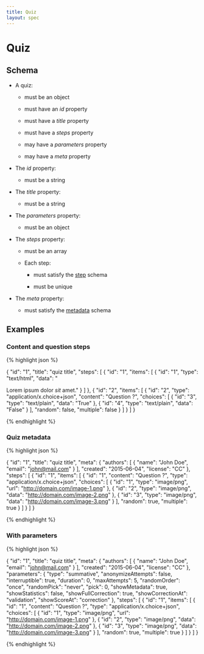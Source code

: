 ```yaml
---
title: Quiz
layout: spec
---
```


# Quiz

## Schema

* A quiz:

  * must be an object

  * must have an *id* property

  * must have a *title* property

  * must have a *steps* property

  * may have a *parameters* property

  * may have a *meta* property

* The *id* property:

  * must be a string

* The *title* property:

  * must be a string

* The *parameters* property:

  * must be an object

* The *steps* property:

  * must be an array

  * Each step:

    * must satisfy the [step](step.html) schema

    * must be unique

* The *meta* property:

  * must satisfy the [metadata](metadata.html) schema

## Examples

### Content and question steps

{% highlight json %}

{
  "id": "1",
  "title": "quiz title",
  "steps": [
    {
      "id": "1",
      "items": [
        {
          "id": "1",
          "type": "text/html",
          "data": "<p>Lorem ipsum dolor <em>sit</em> amet."
        }
      ]
    },
    {
      "id": "2",
      "items": [
        {
          "id": "2",
          "type": "application/x.choice+json",
          "content": "Question ?",
          "choices": [
            {
              "id": "3",
              "type": "text/plain",
              "data": "True"
            },
            {
              "id": "4",
              "type": "text/plain",
              "data": "False"
            }
          ],
          "random": false,
          "multiple": false
        }
      ]
    }
  ]
}

{% endhighlight %}

### Quiz metadata

{% highlight json %}

{
  "id": "1",
  "title": "quiz title",
  "meta": {
    "authors": [
      {
        "name": "John Doe",
        "email": "john@mail.com"
      }
    ],
    "created": "2015-06-04",
    "license": "CC"
  },
  "steps": [
    {
      "id": "1",
      "items": [
        {
          "id": "1",
          "content": "Question ?",
          "type": "application/x.choice+json",
          "choices": [
            {
              "id": "1",
              "type": "image/png",
              "url": "http://domain.com/image-1.png"
            },
            {
              "id": "2",
              "type": "image/png",
              "data": "http://domain.com/image-2.png"
            },
            {
              "id": "3",
              "type": "image/png",
              "data": "http://domain.com/image-3.png"
            }
          ],
          "random": true,
          "multiple": true
        }
      ]
    }
  ]
}

{% endhighlight %}

### With parameters

{% highlight json %}

{
  "id": "1",
  "title": "quiz title",
  "meta": {
    "authors": [
      {
        "name": "John Doe",
        "email": "john@mail.com"
      }
    ],
    "created": "2015-06-04",
    "license": "CC"
  },
  "parameters": {
    "type": "summative",
    "anonymizeAttempts": false,
    "interruptible": true,
    "duration": 0,
    "maxAttempts": 5,
    "randomOrder": "once",
    "randomPick": "never",
    "pick": 0,
    "showMetadata": true,
    "showStatistics": false,
    "showFullCorrection": true,
    "showCorrectionAt": "validation",
    "showScoreAt": "correction"
  },
  "steps": [
    {
      "id": "1",
      "items": [
        {
          "id": "1",
          "content": "Question ?",
          "type": "application/x.choice+json",
          "choices": [
            {
              "id": "1",
              "type": "image/png",
              "url": "http://domain.com/image-1.png"
            },
            {
              "id": "2",
              "type": "image/png",
              "data": "http://domain.com/image-2.png"
            },
            {
              "id": "3",
              "type": "image/png",
              "data": "http://domain.com/image-3.png"
            }
          ],
          "random": true,
          "multiple": true
        }
      ]
    }
  ]
}

{% endhighlight %}

